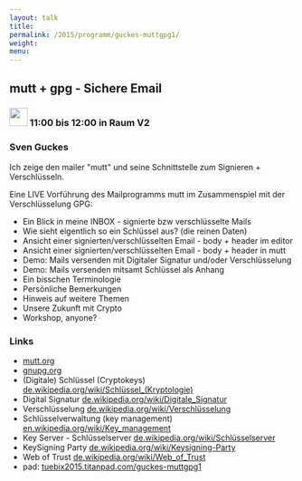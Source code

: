 ```yaml
---
layout: talk
title:
permalink: /2015/programm/guckes-muttgpg1/
weight: 
menu:
---
```

## mutt&nbsp;+&nbsp;gpg&nbsp;-&nbsp;Sichere&nbsp;Email

### <img height = "32" src="../../images/talk.svg"> 11:00 bis 12:00 in Raum V2

### Sven&nbsp;Guckes

Ich zeige den mailer "mutt" und seine Schnittstelle zum Signieren + Verschlüsseln.

Eine LIVE Vorführung des Mailprogramms  mutt im Zusammenspiel mit der Verschlüsselung GPG:

* Ein Blick in meine INBOX - signierte bzw verschlüsselte Mails
* Wie sieht eigentlich so ein Schlüssel aus?  (die reinen Daten)
* Ansicht einer signierten/verschlüsselten Email - body + header im editor
* Ansicht einer signierten/verschlüsselten Email - body + header in mutt
* Demo: Mails versenden mit Digitaler Signatur und/oder Verschlüsselung
* Demo: Mails versenden mitsamt Schlüssel als Anhang
* Ein bisschen Terminologie
* Persönliche Bemerkungen
* Hinweis auf weitere Themen
* Unsere Zukunft mit Crypto
* Workshop, anyone?

### Links

- <a href="http://www.mutt.org" target="_blank">mutt.org</a>
- <a href="http://www.gnupg.org" target="_blank">gnupg.org</a>
- (Digitale) Schlüssel (Cryptokeys) <a href="http://de.wikipedia.org/wiki/Schl%C3%BCssel_(Kryptologie)" target="_blank">de.wikipedia.org/wiki/Schlüssel_(Kryptologie)</a>
- Digital Signatur <a href="http://de.wikipedia.org/wiki/Digitale_Signatur" target="_blank">de.wikipedia.org/wiki/Digitale_Signatur</a>
- Verschlüsselung <a href="http://de.wikipedia.org/wiki/Verschl%C3%BCsselung" target="_blank">de.wikipedia.org/wiki/Verschlüsselung</a>
- Schlüsselverwaltung (key management) <a href="http://en.wikipedia.org/wiki/Key_management" target="_blank">en.wikipedia.org/wiki/Key_management</a>
- Key Server - Schlüsselserver <a href="http://de.wikipedia.org/wiki/Schl%C3%BCsselserver" target="_blank">de.wikipedia.org/wiki/Schlüsselserver</a>
- KeySigning Party <a href="http://de.wikipedia.org/wiki/Keysigning-Party" target="_blank">de.wikipedia.org/wiki/Keysigning-Party</a>
- Web of Trust <a href="http://de.wikipedia.org/wiki/Web_of_Trust" target="_blank">de.wikipedia.org/wiki/Web_of_Trust</a>
- pad: <a href="https://tuebix2015.titanpad.com/guckes-muttgpg1" target="_blank">tuebix2015.titanpad.com/guckes-muttgpg1</a>
